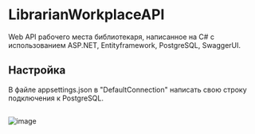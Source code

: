 # LibrarianWorkplaceAPI
Web API рабочего места библиотекаря, написанное на C# с использованием ASP.NET, Entityframework, PostgreSQL, SwaggerUI.

## Настройка
В файле appsettings.json в "DefaultConnection" написать свою строку подключения к PostgreSQL.

## 
![image](https://github.com/Vexumi/LibrarianWorkplaceAPI/assets/70215168/49ab2244-b95a-4eb4-aec3-83342e421ea3)
